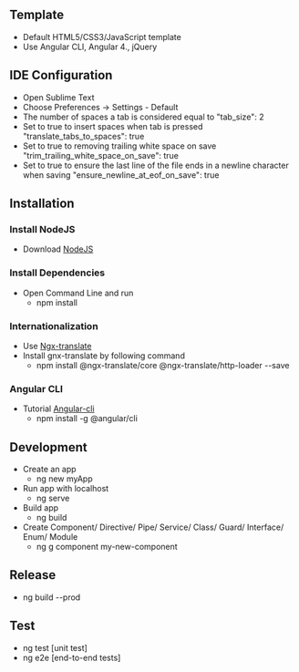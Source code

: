 ## Template
  - Default HTML5/CSS3/JavaScript template
  - Use Angular CLI, Angular 4., jQuery

## IDE Configuration
- Open Sublime Text
- Choose Preferences -> Settings - Default
- The number of spaces a tab is considered equal to "tab_size": 2
- Set to true to insert spaces when tab is pressed "translate_tabs_to_spaces": true
- Set to true to removing trailing white space on save "trim_trailing_white_space_on_save": true
- Set to true to ensure the last line of the file ends in a newline character when saving "ensure_newline_at_eof_on_save": true

## Installation
### Install NodeJS
  - Download [NodeJS](http://nodejs.org)
### Install Dependencies
  - Open Command Line and run
    * npm install
### Internationalization
  - Use [Ngx-translate](https://github.com/ngx-translate/core)
  - Install gnx-translate by following command
    * npm install @ngx-translate/core @ngx-translate/http-loader --save
### Angular CLI
  - Tutorial [Angular-cli](https://github.com/angular/angular-cli)
    * npm install -g @angular/cli
## Development
- Create an app
  * ng new myApp
- Run app with localhost
  * ng serve
- Build app
  * ng build
- Create Component/ Directive/ Pipe/ Service/ Class/ Guard/ Interface/ Enum/ Module
  * ng g component my-new-component
## Release
- ng build --prod
## Test
- ng test [unit test]
- ng e2e [end-to-end tests]
